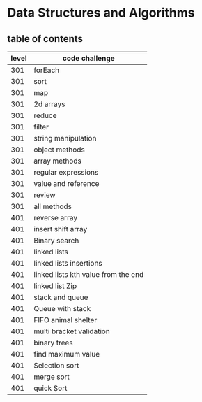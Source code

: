 # Data Structures and Algorithms

## table of contents

level|code challenge
---|---
301|forEach
301|sort
301|map
301|2d arrays
301|reduce
301|filter
301|string manipulation
301|object methods
301|array methods
301|regular expressions
301|value and reference
301|review
301|all methods
401|reverse array
401|insert shift array
401|Binary search
401|linked lists
401|linked lists insertions
401|linked lists kth value from the end
401|linked list Zip
401|stack and queue
401|Queue with stack
401|FIFO animal shelter
401|multi bracket validation
401|binary trees
401|find maximum value
401|Selection sort
401|merge sort
401|quick Sort
